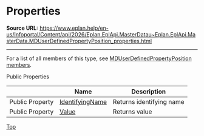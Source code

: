 # Properties

**Source URL:** https://www.eplan.help/en-us/Infoportal/Content/api/2026/Eplan.EplApi.MasterDatau~Eplan.EplApi.MasterData.MDUserDefinedPropertyPosition_properties.html

---

For a list of all members of this type, see [MDUserDefinedPropertyPosition members](Eplan.EplApi.MasterDatau~Eplan.EplApi.MasterData.MDUserDefinedPropertyPosition_members.html).

Public Properties

|  | Name | Description |
| --- | --- | --- |
| Public Property | [IdentifyingName](Eplan.EplApi.MasterDatau~Eplan.EplApi.MasterData.MDUserDefinedPropertyPosition~IdentifyingName.html) | Returns identifying name |
| Public Property | [Value](Eplan.EplApi.MasterDatau~Eplan.EplApi.MasterData.MDUserDefinedPropertyPosition~Value.html) | Returns value |

[Top](#top)
